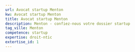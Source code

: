 ```yaml
---
url: Avocat startup Menton
kw: Avocat startup Menton
title: Avocat startup Menton
description: Menton - confiez-nous votre dossier startup
tag_ville: Menton
competence: startup
expertise: droit-ntic
extertise_id: 1
---
```

